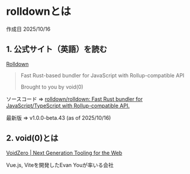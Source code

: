 # rolldownとは

作成日 2025/10/16

## 1. 公式サイト（英語）を読む

[Rolldown](https://rolldown.rs/)

> Fast Rust-based bundler for JavaScript with Rollup-compatible API
>
> Brought to you by void(0)

ソースコード => [rolldown/rolldown: Fast Rust bundler for JavaScript/TypeScript with Rollup-compatible API.](https://github.com/rolldown/rolldown)

最新版 => v1.0.0-beta.43 (as of 2025/10/16)

## 2. void(0)とは

[VoidZero | Next Generation Tooling for the Web](https://voidzero.dev/)

Vue.js, Viteを開発したEvan Youが率いる会社
